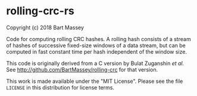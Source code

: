 # rolling-crc-rs
Copyright (c) 2018 Bart Massey

Code for computing rolling CRC hashes. A rolling hash
consists of a stream of hashes of successive fixed-size
windows of a data stream, but can be computed in fast
constant time per hash independent of the window size.

This code is originally derived from a C version by Bulat
Zuganshin *et al.* See
<http://github.com/BartMassey/rolling-crc> for that version.

This work is made available under the "MIT License". Please
see the file `LICENSE` in this distribution for license
terms.
